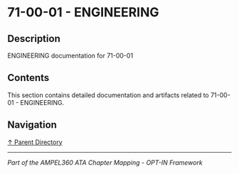 # 71-00-01 - ENGINEERING

## Description

ENGINEERING documentation for 71-00-01

## Contents

This section contains detailed documentation and artifacts related to 71-00-01 - ENGINEERING.

## Navigation

[↑ Parent Directory](../README.md)

---

*Part of the AMPEL360 ATA Chapter Mapping - OPT-IN Framework*
